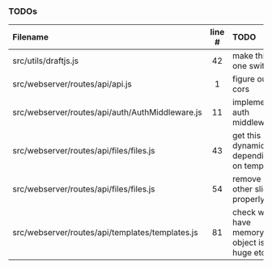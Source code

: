 ### TODOs
| Filename | line # | TODO
|:------|:------:|:------
| src/utils/draftjs.js | 42 | make this one switch
| src/webserver/routes/api/api.js | 1 | figure out cors
| src/webserver/routes/api/auth/AuthMiddleware.js | 11 | implement auth middleware
| src/webserver/routes/api/files/files.js | 43 | get this dynamically depending on template
| src/webserver/routes/api/files/files.js | 54 | remove all other slides properly
| src/webserver/routes/api/templates/templates.js | 81 | check we have memory - object isnt huge etc